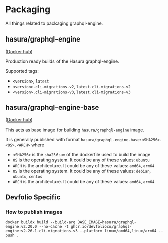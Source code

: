 # Packaging

All things related to packaging graphql-engine.

## hasura/graphql-engine

([Docker hub](https://hub.docker.com/r/hasura/graphql-engine))

Production ready builds of the Hasura graphql-engine.

Supported tags:
- `<version>`, `latest`
- `<version>.cli-migrations-v2`, `latest.cli-migrations-v2`
- `<version>.cli-migrations-v3`, `latest.cli-migrations-v3`

## hasura/graphql-engine-base

([Docker hub](https://hub.docker.com/r/hasura/graphql-engine-base))

This acts as base image for building `hasura/graphql-engine` image.

It is generally published with format `hasura/graphql-engine-base:<SHA256>.<OS>.<ARCH>` where
- `<SHA256>` is the `sha256sum` of the dockerfile used to build the image
- `OS` is the operating system. It could be any of these values: `ubuntu`
- `ARCH` is the architecture. It could be any of these values: `amd64`, `arm64`
- `OS` is the operating system. It could be any of these values: `debian`, `ubuntu`, `centos`
- `ARCH` is the architecture. It could be any of these values: `amd64`, `arm64`

## Devfolio Specific

### How to publish images

```
docker buildx build --build-arg BASE_IMAGE=hasura/graphql-engine:v2.20.0 --no-cache -t ghcr.io/devfolioco/graphql-engine:v2.26.1.cli-migrations-v3 --platform linux/amd64,linux/arm64 --push .
```
